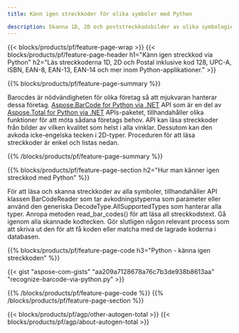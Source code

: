 ```yaml
---
title: Känn igen streckkoder för olika symboler med Python 

description: Skanna 1D, 2D och poststreckkodsbilder av olika symbologier inklusive 128 och QR i Python med hjälp av några rader kod 
---
```


{{< blocks/products/pf/feature-page-wrap >}}
{{< blocks/products/pf/feature-page-header h1="Känn igen streckkod via Python" h2="Läs streckkoderna 1D, 2D och Postal inklusive kod 128, UPC-A, ISBN, EAN-8, EAN-13, EAN-14 och mer inom Python-applikationer." >}}

{{% blocks/products/pf/feature-page-summary %}}

Barocdes är nödvändigheten för olika företag så att mjukvaran hanterar dessa företag. [Aspose.BarCode for Python via .NET](https://products.aspose.com/barcode/python-net/) API som är en del av [Aspose.Total for Python via .NET](https://products.aspose.com/total/python-net/) APIs-paketet, tillhandahåller olika funktioner för att möta sådana företags behov. API kan läsa streckkoder från bilder av vilken kvalitet som helst i alla vinklar. Dessutom kan den avkoda icke-engelska tecken i 2D-typer. Proceduren för att läsa streckkoder är enkel och listas nedan.

{{% /blocks/products/pf/feature-page-summary  %}}

{{% blocks/products/pf/feature-page-section  h2="Hur man känner igen streckkod med Python" %}}

För att läsa och skanna streckkoder av alla symboler, tillhandahåller API klassen BarCodeReader som tar avkodningstyperna som parameter eller använd den generiska DecodeType.AllSupportedTypes som hanterar alla typer. Anropa metoden read_bar_codes() för att läsa all streckkodstext. Gå igenom alla skannade kodtecken. Gör slutligen någon relevant process som att skriva ut den för att få koden eller matcha med de lagrade koderna i databasen.

{{% blocks/products/pf/feature-page-code h3="Python - känna igen streckkoden" %}}

{{< gist "aspose-com-gists" "aa209a7128678a76c7b3de938b8613aa" "recognize-barcode-via-python.py" >}}

{{% /blocks/products/pf/feature-page-code  %}}
{{% /blocks/products/pf/feature-page-section %}}

{{< blocks/products/pf/agp/other-autogen-total >}}
{{< blocks/products/pf/agp/about-autogen-total >}}